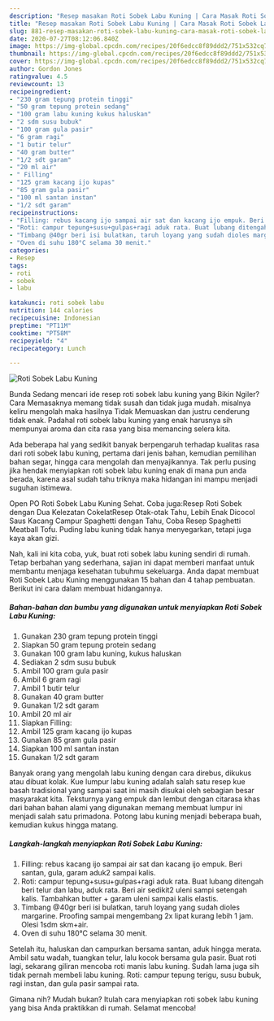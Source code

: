 ```yaml
---
description: "Resep masakan Roti Sobek Labu Kuning | Cara Masak Roti Sobek Labu Kuning Yang Enak Dan Mudah"
title: "Resep masakan Roti Sobek Labu Kuning | Cara Masak Roti Sobek Labu Kuning Yang Enak Dan Mudah"
slug: 881-resep-masakan-roti-sobek-labu-kuning-cara-masak-roti-sobek-labu-kuning-yang-enak-dan-mudah
date: 2020-07-27T08:12:06.840Z
image: https://img-global.cpcdn.com/recipes/20f6edcc8f89ddd2/751x532cq70/roti-sobek-labu-kuning-foto-resep-utama.jpg
thumbnail: https://img-global.cpcdn.com/recipes/20f6edcc8f89ddd2/751x532cq70/roti-sobek-labu-kuning-foto-resep-utama.jpg
cover: https://img-global.cpcdn.com/recipes/20f6edcc8f89ddd2/751x532cq70/roti-sobek-labu-kuning-foto-resep-utama.jpg
author: Gordon Jones
ratingvalue: 4.5
reviewcount: 13
recipeingredient:
- "230 gram tepung protein tinggi"
- "50 gram tepung protein sedang"
- "100 gram labu kuning kukus haluskan"
- "2 sdm susu bubuk"
- "100 gram gula pasir"
- "6 gram ragi"
- "1 butir telur"
- "40 gram butter"
- "1/2 sdt garam"
- "20 ml air"
- " Filling"
- "125 gram kacang ijo kupas"
- "85 gram gula pasir"
- "100 ml santan instan"
- "1/2 sdt garam"
recipeinstructions:
- "Filling: rebus kacang ijo sampai air sat dan kacang ijo empuk. Beri santan, gula, garam aduk2 sampai kalis."
- "Roti: campur tepung+susu+gulpas+ragi aduk rata. Buat lubang ditengah beri telur dan labu, aduk rata. Beri air sedikit2 uleni sampi setengah kalis. Tambahkan butter + garam uleni sampai kalis elastis."
- "Timbang @40gr beri isi bulatkan, taruh loyang yang sudah dioles margarine. Proofing sampai mengembang 2x lipat kurang lebih 1 jam. Olesi 1sdm skm+air."
- "Oven di suhu 180°C selama 30 menit."
categories:
- Resep
tags:
- roti
- sobek
- labu

katakunci: roti sobek labu 
nutrition: 144 calories
recipecuisine: Indonesian
preptime: "PT11M"
cooktime: "PT58M"
recipeyield: "4"
recipecategory: Lunch

---
```



![Roti Sobek Labu Kuning](https://img-global.cpcdn.com/recipes/20f6edcc8f89ddd2/751x532cq70/roti-sobek-labu-kuning-foto-resep-utama.jpg)

Bunda Sedang mencari ide resep roti sobek labu kuning yang Bikin Ngiler? Cara Memasaknya memang tidak susah dan tidak juga mudah. misalnya keliru mengolah maka hasilnya Tidak Memuaskan dan justru cenderung tidak enak. Padahal roti sobek labu kuning yang enak harusnya sih mempunyai aroma dan cita rasa yang bisa memancing selera kita.

Ada beberapa hal yang sedikit banyak berpengaruh terhadap kualitas rasa dari roti sobek labu kuning, pertama dari jenis bahan, kemudian pemilihan bahan segar, hingga cara mengolah dan menyajikannya. Tak perlu pusing jika hendak menyiapkan roti sobek labu kuning enak di mana pun anda berada, karena asal sudah tahu triknya maka hidangan ini mampu menjadi suguhan istimewa.

Open PO Roti Sobek Labu Kuning Sehat. Coba juga:Resep Roti Sobek dengan Dua Kelezatan CokelatResep Otak-otak Tahu, Lebih Enak Dicocol Saus Kacang Campur Spaghetti dengan Tahu, Coba Resep Spaghetti Meatball Tofu. Puding labu kuning tidak hanya menyegarkan, tetapi juga kaya akan gizi.


Nah, kali ini kita coba, yuk, buat roti sobek labu kuning sendiri di rumah. Tetap berbahan yang sederhana, sajian ini dapat memberi manfaat untuk membantu menjaga kesehatan tubuhmu sekeluarga. Anda dapat membuat Roti Sobek Labu Kuning menggunakan 15 bahan dan 4 tahap pembuatan. Berikut ini cara dalam membuat hidangannya.

<!--inarticleads1-->

##### Bahan-bahan dan bumbu yang digunakan untuk menyiapkan Roti Sobek Labu Kuning:

1. Gunakan 230 gram tepung protein tinggi
1. Siapkan 50 gram tepung protein sedang
1. Gunakan 100 gram labu kuning, kukus haluskan
1. Sediakan 2 sdm susu bubuk
1. Ambil 100 gram gula pasir
1. Ambil 6 gram ragi
1. Ambil 1 butir telur
1. Gunakan 40 gram butter
1. Gunakan 1/2 sdt garam
1. Ambil 20 ml air
1. Siapkan  Filling:
1. Ambil 125 gram kacang ijo kupas
1. Gunakan 85 gram gula pasir
1. Siapkan 100 ml santan instan
1. Gunakan 1/2 sdt garam


Banyak orang yang mengolah labu kuning dengan cara direbus, dikukus atau dibuat kolak. Kue lumpur labu kuning adalah salah satu resep kue basah tradisional yang sampai saat ini masih disukai oleh sebagian besar masyarakat kita. Teksturnya yang empuk dan lembut dengan citarasa khas dari bahan bahan alami yang digunakan memang membuat lumpur ini menjadi salah satu primadona. Potong labu kuning menjadi beberapa buah, kemudian kukus hingga matang. 

<!--inarticleads2-->

##### Langkah-langkah menyiapkan Roti Sobek Labu Kuning:

1. Filling: rebus kacang ijo sampai air sat dan kacang ijo empuk. Beri santan, gula, garam aduk2 sampai kalis.
1. Roti: campur tepung+susu+gulpas+ragi aduk rata. Buat lubang ditengah beri telur dan labu, aduk rata. Beri air sedikit2 uleni sampi setengah kalis. Tambahkan butter + garam uleni sampai kalis elastis.
1. Timbang @40gr beri isi bulatkan, taruh loyang yang sudah dioles margarine. Proofing sampai mengembang 2x lipat kurang lebih 1 jam. Olesi 1sdm skm+air.
1. Oven di suhu 180°C selama 30 menit.


Setelah itu, haluskan dan campurkan bersama santan, aduk hingga merata. Ambil satu wadah, tuangkan telur, lalu kocok bersama gula pasir. Buat roti lagi, sekarang giliran mencoba roti manis labu kuning. Sudah lama juga sih tidak pernah membeli labu kuning. Roti: campur tepung terigu, susu bubuk, ragi instan, dan gula pasir sampai rata. 

Gimana nih? Mudah bukan? Itulah cara menyiapkan roti sobek labu kuning yang bisa Anda praktikkan di rumah. Selamat mencoba!
